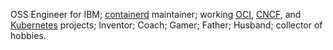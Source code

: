 OSS Engineer for IBM; [containerd](https://github.com/containerd/containerd) maintainer; working [OCI](https://github.com/opencontainers/), [CNCF](https://www.cncf.io), and [Kubernetes](https://github.com/kubernetes/) projects; Inventor; Coach; Gamer; Father; Husband; collector of hobbies.
